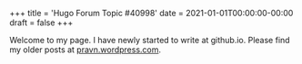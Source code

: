 +++
title = 'Hugo Forum Topic #40998'
date = 2021-01-01T00:00:00-00:00
draft = false
+++

Welcome to my page. I have newly started to write at github.io. Please find my older posts at [pravn.wordpress.com](http://pravn.wordpress.com).